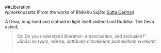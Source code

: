 ##Liberation<br>*Nimokkhasutta*
(From the works of Bhikkhu Sujāto [Sutta Central](https://suttacentral.net))

A Deva, long lived and clothed in light itself visited Lord Buddha. The Deva asked, 
> Sir, Do you understand liberation, emancipation, and seclusion?” 
<br>_Jānāsi no tvaṃ, mārisa, sattānaṃ nimokkhaṃ pamokkhaṃ vivekanti_
 
